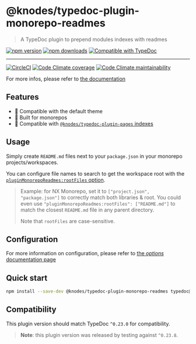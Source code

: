 <!-- HEADER -->
# @knodes/typedoc-plugin-monorepo-readmes

> A TypeDoc plugin to prepend modules indexes with readmes

[![npm version](https://img.shields.io/npm/v/@knodes/typedoc-plugin-monorepo-readmes?style=for-the-badge)](https://www.npmjs.com/package/@knodes/typedoc-plugin-monorepo-readmes)
[![npm downloads](https://img.shields.io/npm/dm/@knodes/typedoc-plugin-monorepo-readmes?style=for-the-badge)](https://www.npmjs.com/package/@knodes/typedoc-plugin-monorepo-readmes)
[![Compatible with TypeDoc](https://img.shields.io/badge/For%20typedoc-^0.23.0-green?logo=npm&style=for-the-badge)](https://www.npmjs.com/package/typedoc)

---

[![CircleCI](https://img.shields.io/circleci/build/github/KnodesCommunity/typedoc-plugins/main?style=for-the-badge)](https://circleci.com/gh/KnodesCommunity/typedoc-plugins/tree/main)
[![Code Climate coverage](https://img.shields.io/codeclimate/coverage-letter/KnodesCommunity/typedoc-plugins?style=for-the-badge)](https://codeclimate.com/github/KnodesCommunity/typedoc-plugins)
[![Code Climate maintainability](https://img.shields.io/codeclimate/maintainability/KnodesCommunity/typedoc-plugins?style=for-the-badge)](https://codeclimate.com/github/KnodesCommunity/typedoc-plugins)

For more infos, please refer to [the documentation](https://knodescommunity.github.io/typedoc-plugins/modules/_knodes_typedoc_plugin_monorepo_readmes.html)
<!-- HEADER end -->

## Features

- 🎨 Compatible with the default theme
- 📁 Built for monorepos
- 🎯 Compatible with [`@knodes/typedoc-plugin-pages` indexes](https://www.npmjs.com/package/@knodes/typedoc-plugin-pages)

## Usage

Simply create `README.md` files next to your `package.json` in your monorepo projects/workspaces.

You can configure file names to search to get the workspace root with the [`pluginMonorepoReadmes:rootFiles` option](https://knodescommunity.github.io/typedoc-plugins/_knodes_typedoc_plugin_monorepo_readmes/pages/options.html).

> Example: for NX Monorepo, set it to `["project.json", "package.json"]` to correctly match both libraries & root. You could even use `"pluginMonorepoReadmes:rootFiles": ["README.md"]` to match the closest `README.md` file in any parent directory.
>
> Note that `rootFiles` are case-sensitive.

## Configuration

For more information on configuration, please refer to [the *options* documentation page](https://knodescommunity.github.io/typedoc-plugins/_knodes_typedoc_plugin_monorepo_readmes/pages/options.html)

<!-- INSTALL -->

## Quick start

```sh
npm install --save-dev @knodes/typedoc-plugin-monorepo-readmes typedoc@^0.23.0
```

## Compatibility

This plugin version should match TypeDoc `^0.23.0` for compatibility.

> **Note**: this plugin version was released by testing against `^0.23.8`.

<!-- INSTALL end -->
